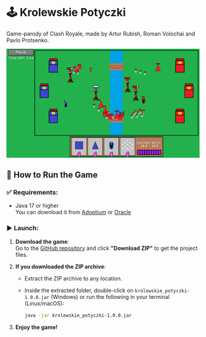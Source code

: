 # 🕹️ Krolewskie Potyczki

Game-parody of Clash Royale, made by Artur Rubish, Roman Volochai and Pavlo Protsenko. 

![Alt text](assets/images/screenshot_new.png)

## 🚀 How to Run the Game

### ✅ Requirements:

- Java 17 or higher  
  You can download it from [Adoptium](https://adoptium.net/) or [Oracle](https://www.oracle.com/java/technologies/javase-downloads.html)

### ▶️ Launch:

1. **Download the game**:  
   Go to the [GitHub repository](https://github.com/thrbbsh/krolewskie-potyczki) and click **"Download ZIP"** to get the project files.

2. **If you downloaded the ZIP archive**:
    - Extract the ZIP archive to any location.
    - Inside the extracted folder, double-click on `krolewskie_potyczki-1.0.0.jar` (Windows) or run the following in your terminal (Linux/macOS):

      ```bash
      java -jar krolewskie_potyczki-1.0.0.jar
      ```

3. **Enjoy the game!**
